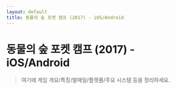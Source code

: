 ```yaml
---
layout: default
title: 동물의 숲 포켓 캠프 (2017) - iOS/Android
---
```


# 동물의 숲 포켓 캠프 (2017) - iOS/Android

> 여기에 게임 개요/특징/발매일/플랫폼/주요 시스템 등을 정리하세요.
